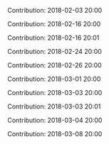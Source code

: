 Contribution: 2018-02-03 20:00

Contribution: 2018-02-16 20:00

Contribution: 2018-02-16 20:01

Contribution: 2018-02-24 20:00

Contribution: 2018-02-26 20:00

Contribution: 2018-03-01 20:00

Contribution: 2018-03-03 20:00

Contribution: 2018-03-03 20:01

Contribution: 2018-03-04 20:00

Contribution: 2018-03-08 20:00

